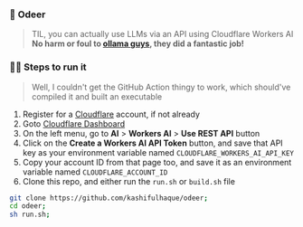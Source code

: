 ### 🦌 **Odeer**
> TIL, you can actually use LLMs via an API using Cloudflare Workers AI
**No harm or foul to [ollama guys](https://github.com/ollama/ollama), they did a fantastic job!**

### 🏃‍♂️ **Steps to run it**
> Well, I couldn't get the GitHub Action thingy to work, which should've compiled it and built an executable
1. Register for a [Cloudflare](https://www.cloudflare.com/) account, if not already
2. Goto [Cloudflare Dashboard](https://dash.cloudflare.com/)
3. On the left menu, go to **AI** > **Workers AI** > **Use REST API** button
4. Click on the **Create a Workers AI API Token** button, and save that API key as your environment variable named `CLOUDFLARE_WORKERS_AI_API_KEY`
5. Copy your account ID from that page too, and save it as an environment variable named `CLOUDFLARE_ACCOUNT_ID`
6. Clone this repo, and either run the `run.sh` or `build.sh` file
```sh
git clone https://github.com/kashifulhaque/odeer;
cd odeer;
sh run.sh;
```